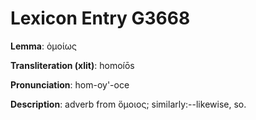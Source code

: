 # Lexicon Entry G3668

**Lemma**: ὁμοίως

**Transliteration (xlit)**: homoíōs

**Pronunciation**: hom-oy'-oce

**Description**:
adverb from ὅμοιος; similarly:--likewise, so.
